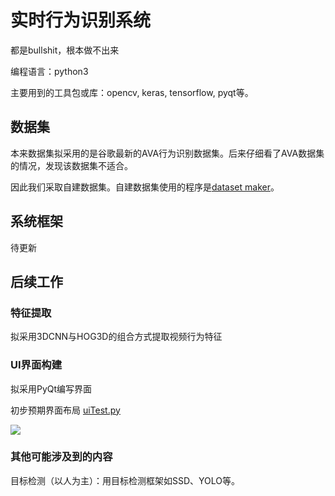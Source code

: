 # 实时行为识别系统

都是bullshit，根本做不出来

编程语言：python3

主要用到的工具包或库：opencv, keras, tensorflow, pyqt等。


## 数据集

本来数据集拟采用的是谷歌最新的AVA行为识别数据集。后来仔细看了AVA数据集的情况，发现该数据集不适合。

因此我们采取自建数据集。自建数据集使用的程序是[dataset maker](https://github.com/TianzhongSong/Dataset-maker-for-action-recognition)。

## 系统框架
待更新

## 后续工作

### 特征提取
拟采用3DCNN与HOG3D的组合方式提取视频行为特征

### UI界面构建
拟采用PyQt编写界面

初步预期界面布局 [uiTest.py](https://github.com/TianzhongSong/Real-time-action-recognition-system/blob/master/ui/uiTest.py)

![](https://github.com/TianzhongSong/Real-time-action-recognition-system/blob/master/files/jiemian.png)


### 其他可能涉及到的内容
目标检测（以人为主）：用目标检测框架如SSD、YOLO等。
